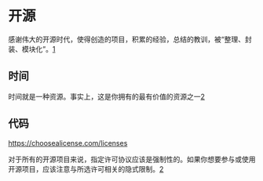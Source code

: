 # 开源

感谢伟大的开源时代，使得创造的项目，积累的经验，总结的教训，被“整理、封装、模块化”。[1]

## 时间

时间就是一种资源。事实上，这是你拥有的最有价值的资源之一[2]

## 代码

https://choosealicense.com/licenses

对于所有的开源项目来说，指定许可协议应该是强制性的。如果你想要参与或使用开源项目，应该注意与所选许可相关的隐式限制。[2]

[1]: https://www.infoq.cn/article/64oST9kFVL1XTLkeqelN
[2]: https://www.infoq.cn/article/eBDu8ai1uDAUYcoH03Uv
